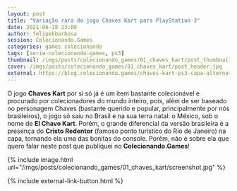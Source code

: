 ```yaml
---
layout: post
title: "Variação rara do jogo Chaves Kart para PlayStation 3"
date: 2021-06-18 23:00
author: felipebbarbosa
session: Colecionando.Games
categories: games colecionando
tags: [serie-colecionando-games, ps3]
thumbnail: /imgs/posts/colecionando_games/01_chaves_kart/post_thumbnail.jpg
cover: /imgs/posts/colecionando_games/01_chaves_kart/post_header.jpg
external: https://blog.colecionando.games/chaves-kart-ps3-capa-alternativa/
---
```


O jogo **Chaves Kart** por si só já é um item bastante colecionável e procurado por colecionadores do mundo inteiro, pois, além de ser baseado no personagem Chaves (bastante querido e popular, principalmente por nós brasileiros), o jogo só saiu no Brasil e na sua terra natal: o México, sob o nome de **El Chavo Kart**. Porém, o grande diferencial da versão brasileira é a presença do **Cristo Redentor** (famoso ponto turístico do Rio de Janeiro) na capa, tornando ela uma das bonitas do console. Porém, não é sobre ela que quero falar neste post que publiquei no **Colecionando.Games**!

<!--more-->

{% include image.html
    url="/imgs/posts/colecionando_games/01_chaves_kart/screenshot.jpg" %}

{% include external-link-button.html %}